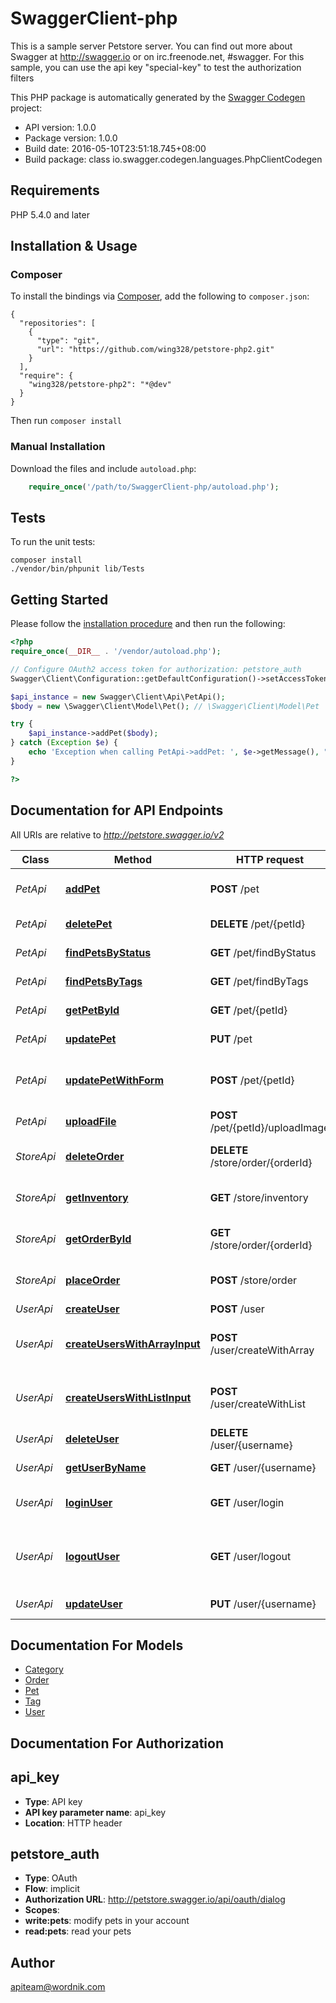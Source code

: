 # SwaggerClient-php
This is a sample server Petstore server.  You can find out more about Swagger at <a href="http://swagger.io">http://swagger.io</a> or on irc.freenode.net, #swagger.  For this sample, you can use the api key "special-key" to test the authorization filters

This PHP package is automatically generated by the [Swagger Codegen](https://github.com/swagger-api/swagger-codegen) project:

- API version: 1.0.0
- Package version: 1.0.0
- Build date: 2016-05-10T23:51:18.745+08:00
- Build package: class io.swagger.codegen.languages.PhpClientCodegen

## Requirements

PHP 5.4.0 and later

## Installation & Usage
### Composer

To install the bindings via [Composer](http://getcomposer.org/), add the following to `composer.json`:

```
{
  "repositories": [
    {
      "type": "git",
      "url": "https://github.com/wing328/petstore-php2.git"
    }
  ],
  "require": {
    "wing328/petstore-php2": "*@dev"
  }
}
```

Then run `composer install`

### Manual Installation

Download the files and include `autoload.php`:

```php
    require_once('/path/to/SwaggerClient-php/autoload.php');
```

## Tests 

To run the unit tests:

```
composer install
./vendor/bin/phpunit lib/Tests
```

## Getting Started

Please follow the [installation procedure](#installation--usage) and then run the following:

```php
<?php
require_once(__DIR__ . '/vendor/autoload.php');

// Configure OAuth2 access token for authorization: petstore_auth
Swagger\Client\Configuration::getDefaultConfiguration()->setAccessToken('YOUR_ACCESS_TOKEN');

$api_instance = new Swagger\Client\Api\PetApi();
$body = new \Swagger\Client\Model\Pet(); // \Swagger\Client\Model\Pet | Pet object that needs to be added to the store

try {
    $api_instance->addPet($body);
} catch (Exception $e) {
    echo 'Exception when calling PetApi->addPet: ', $e->getMessage(), "\n";
}

?>
```

## Documentation for API Endpoints

All URIs are relative to *http://petstore.swagger.io/v2*

Class | Method | HTTP request | Description
------------ | ------------- | ------------- | -------------
*PetApi* | [**addPet**](docs/ApiPetApi.md#addpet) | **POST** /pet | Add a new pet to the store
*PetApi* | [**deletePet**](docs/ApiPetApi.md#deletepet) | **DELETE** /pet/{petId} | Deletes a pet
*PetApi* | [**findPetsByStatus**](docs/ApiPetApi.md#findpetsbystatus) | **GET** /pet/findByStatus | Finds Pets by status
*PetApi* | [**findPetsByTags**](docs/ApiPetApi.md#findpetsbytags) | **GET** /pet/findByTags | Finds Pets by tags
*PetApi* | [**getPetById**](docs/ApiPetApi.md#getpetbyid) | **GET** /pet/{petId} | Find pet by ID
*PetApi* | [**updatePet**](docs/ApiPetApi.md#updatepet) | **PUT** /pet | Update an existing pet
*PetApi* | [**updatePetWithForm**](docs/ApiPetApi.md#updatepetwithform) | **POST** /pet/{petId} | Updates a pet in the store with form data
*PetApi* | [**uploadFile**](docs/ApiPetApi.md#uploadfile) | **POST** /pet/{petId}/uploadImage | uploads an image
*StoreApi* | [**deleteOrder**](docs/ApiStoreApi.md#deleteorder) | **DELETE** /store/order/{orderId} | Delete purchase order by ID
*StoreApi* | [**getInventory**](docs/ApiStoreApi.md#getinventory) | **GET** /store/inventory | Returns pet inventories by status
*StoreApi* | [**getOrderById**](docs/ApiStoreApi.md#getorderbyid) | **GET** /store/order/{orderId} | Find purchase order by ID
*StoreApi* | [**placeOrder**](docs/ApiStoreApi.md#placeorder) | **POST** /store/order | Place an order for a pet
*UserApi* | [**createUser**](docs/ApiUserApi.md#createuser) | **POST** /user | Create user
*UserApi* | [**createUsersWithArrayInput**](docs/ApiUserApi.md#createuserswitharrayinput) | **POST** /user/createWithArray | Creates list of users with given input array
*UserApi* | [**createUsersWithListInput**](docs/ApiUserApi.md#createuserswithlistinput) | **POST** /user/createWithList | Creates list of users with given input array
*UserApi* | [**deleteUser**](docs/ApiUserApi.md#deleteuser) | **DELETE** /user/{username} | Delete user
*UserApi* | [**getUserByName**](docs/ApiUserApi.md#getuserbyname) | **GET** /user/{username} | Get user by user name
*UserApi* | [**loginUser**](docs/ApiUserApi.md#loginuser) | **GET** /user/login | Logs user into the system
*UserApi* | [**logoutUser**](docs/ApiUserApi.md#logoutuser) | **GET** /user/logout | Logs out current logged in user session
*UserApi* | [**updateUser**](docs/ApiUserApi.md#updateuser) | **PUT** /user/{username} | Updated user


## Documentation For Models

 - [Category](docs/ModelCategory.md)
 - [Order](docs/ModelOrder.md)
 - [Pet](docs/ModelPet.md)
 - [Tag](docs/ModelTag.md)
 - [User](docs/ModelUser.md)


## Documentation For Authorization


## api_key

- **Type**: API key 
- **API key parameter name**: api_key
- **Location**: HTTP header

## petstore_auth

- **Type**: OAuth
- **Flow**: implicit
- **Authorization URL**: http://petstore.swagger.io/api/oauth/dialog
- **Scopes**: 
 - **write:pets**: modify pets in your account
 - **read:pets**: read your pets


## Author

apiteam@wordnik.com


